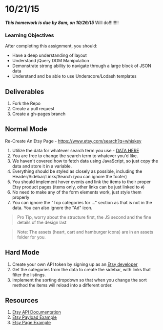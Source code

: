 # 10/21/15 

___This homework is due by 8am, on 10/26/15___
Will do!!!!!!!!

### Learning Objectives

After completing this assignment, you should:

* Have a deep understanding of layout 
* Understand jQuery DOM Manipulation
* Demonstrate strong ability to navigate through a large block of JSON data
* Understand and be able to use Underscore/Lodash templates

## Deliverables

1. Fork the Repo
2. Create a pull request
3. Create a gh-pages branch

## Normal Mode

Re-Create An Etsy Page - https://www.etsy.com/search?q=whiskey


1. Utilize the data for whatever search term you use - [DATA HERE](https://api.etsy.com/v2/listings/active?api_key=h9oq2yf3twf4ziejn10b717i&keywords=whiskey&includes=Images,Shop)
2. You are free to change the search term to whatever you'd like.
3. We haven't covered how to fetch data using JavaScript, so just copy the data and store it in a variable.
4. Everything should be styled as closely as possible, including the Header/Sidebar/Links/Search (you can ignore the footer)
5. You should implement hover events and link the items to their proper Etsy product pages (items only, other links can be just linked to `#`)
6. No need to make any of the form elements work, just style them properly
7. You can ignore the "Top categories for ..." section as that is not in the data. You can also ignore the "Ad" icon.

> Pro Tip, worry about the structure first, the JS second and the fine details of the design last

> Note: The assets (heart, cart and hamburger icons) are in an assets folder for you. 


## Hard Mode

1. Create your own API token by signing up as an [Etsy developer](https://www.etsy.com/developers/)
2. Get the categories from the data to create the sidebar, with links that filter the listings.
3. Implement the sorting dropdown so that when you change the sort method the items will reload into a different order.



## Resources

1. [Etsy API Documentation](https://www.etsy.com/developers/documentation/reference/listing)
2. [Etsy Payload Example](https://api.etsy.com/v2/listings/active?api_key=h9oq2yf3twf4ziejn10b717i&keywords=whiskey&includes=Images,Shop)
3. [Etsy Page Example](https://www.etsy.com/search?q=whiskey)